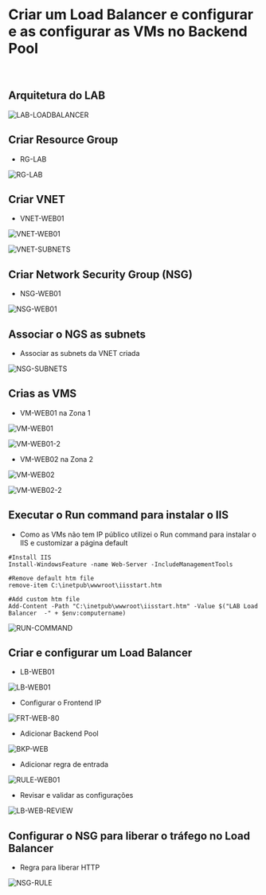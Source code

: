 # Criar um Load Balancer e configurar e as configurar as VMs no Backend Pool

&nbsp;
&nbsp;
&nbsp;
&nbsp;

## Arquitetura do LAB

![LAB-LOADBALANCER](https://github.com/danielmagevski/azure-labs/assets/10622331/a376c40f-cf74-4cac-8c94-bfb68ce562ed)

## Criar Resource Group
* RG-LAB
  
![RG-LAB](https://github.com/danielmagevski/azure-labs/assets/10622331/38aef132-4dde-4659-bea2-4b69214e20fc)

## Criar VNET
* VNET-WEB01
  
![VNET-WEB01](https://github.com/danielmagevski/azure-labs/assets/10622331/78df1df5-ae8c-4cc8-8d77-e7c42704cec9)

![VNET-SUBNETS](https://github.com/danielmagevski/azure-labs/assets/10622331/a6ee3972-1a46-4e88-bacd-d140afb944d3)

## Criar Network Security Group (NSG)
* NSG-WEB01

![NSG-WEB01](https://github.com/danielmagevski/azure-labs/assets/10622331/cc902fd1-e0a1-4b0e-9915-10769945feb0)

## Associar o NGS as subnets
* Associar as subnets da VNET criada

![NSG-SUBNETS](https://github.com/danielmagevski/azure-labs/assets/10622331/c401c117-28c5-4c58-bebf-9ef241cc1089)

## Crias as VMS

* VM-WEB01 na Zona 1

![VM-WEB01](https://github.com/danielmagevski/azure-labs/assets/10622331/392d5a0a-1cee-47c2-84d9-79ac135fec23)

![VM-WEB01-2](https://github.com/danielmagevski/azure-labs/assets/10622331/7752c2b8-e027-40f3-9e64-18997f7d3a82)

* VM-WEB02 na Zona 2

![VM-WEB02](https://github.com/danielmagevski/azure-labs/assets/10622331/3b6aae47-4b59-4678-b444-bcd62ebc17d7)

![VM-WEB02-2](https://github.com/danielmagevski/azure-labs/assets/10622331/ed740669-1018-4dcb-aec4-9d95a76d4059)

## Executar o Run command para instalar o IIS

* Como as VMs não tem IP público utilizei o Run command para instalar o IIS e customizar a página default

```
#Install IIS 
Install-WindowsFeature -name Web-Server -IncludeManagementTools 

#Remove default htm file 
remove-item C:\inetpub\wwwroot\iisstart.htm

#Add custom htm file 
Add-Content -Path "C:\inetpub\wwwroot\iisstart.htm" -Value $("LAB Load Balancer  -" + $env:computername)
```
![RUN-COMMAND](https://github.com/danielmagevski/azure-labs/assets/10622331/b8e57bba-6617-4766-9b91-d4f85458cc25)

## Criar e configurar um Load Balancer

* LB-WEB01

![LB-WEB01](https://github.com/danielmagevski/azure-labs/assets/10622331/d7f00125-ad6a-4dd9-8fdd-d018b97dcf93")

* Configurar o Frontend IP

![FRT-WEB-80](https://github.com/danielmagevski/azure-labs/assets/10622331/a89b997a-dd03-4774-a0bc-41a65d845ab1")

* Adicionar Backend Pool

![BKP-WEB]("https://github.com/danielmagevski/azure-labs/assets/10622331/6b6167c8-92db-4196-ad54-21982bafdb8f")

* Adicionar regra de entrada

![RULE-WEB01](https://github.com/danielmagevski/azure-labs/assets/10622331/891363a5-f0d6-4a0a-bc15-dd50b1775df4)

* Revisar e validar as configurações

![LB-WEB-REVIEW](https://github.com/danielmagevski/azure-labs/assets/10622331/ea03a382-2bfa-45cd-88a9-b9cdf0660ce6)

## Configurar o NSG para liberar o tráfego no Load Balancer

* Regra para liberar HTTP

![NSG-RULE](https://github.com/danielmagevski/azure-labs/assets/10622331/a5fe9987-83a2-469b-b7f9-0b2b5ff833ca)











